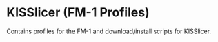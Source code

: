 # KISSlicer (FM-1 Profiles)

Contains profiles for the FM-1 and download/install scripts for KISSlicer.
